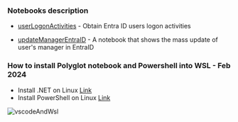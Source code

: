 ### Notebooks description

- [userLogonActivities](./userLogonActivities/userLogonActivities.ipynb) - Obtain Entra ID users logon activities

- [updateManagerEntraID](./updateManagerEntraID/updateManagerEntraID.ipynb) - A notebook that shows the mass update of user's manager in EntraID

### How to install Polyglot notebook and Powershell into WSL - Feb 2024

- Install .NET on Linux [Link](https://learn.microsoft.com/en-us/dotnet/core/install/linux-scripted-manual)
- Install PowerShell on Linux [Link](https://learn.microsoft.com/en-us/powershell/scripting/install/installing-powershell-on-linux?view=powershell-7.4)

![vscodeAndWsl](https://github.com/plj611/adminNotebook/assets/30945062/a1363089-76ba-4b6a-bde2-df189d491588)
